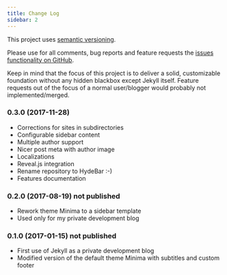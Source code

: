 ```yaml
---
title: Change Log
sidebar: 2
---
```

This project uses [semantic versioning](http://semver.org).

Please use for all comments, bug reports and feature requests the [issues functionality on GitHub](https://github.com/ogobrecht/hydebar/issues).

Keep in mind that the focus of this project is to deliver a solid, customizable foundation without any hidden blackbox except Jekyll itself. Feature requests out of the focus of a normal user/blogger would probably not implemented/merged.

### 0.3.0 (2017-11-28)

- Corrections for sites in subdirectories
- Configurable sidebar content
- Multiple author support
- Nicer post meta with author image
- Localizations
- Reveal.js integration
- Rename repository to HydeBar :-)
- Features documentation


### 0.2.0 (2017-08-19) not published

- Rework theme Minima to a sidebar template
- Used only for my private development blog


### 0.1.0 (2017-01-15) not published

- First use of Jekyll as a private development blog
- Modified version of the default theme Minima with subtitles and custom footer
